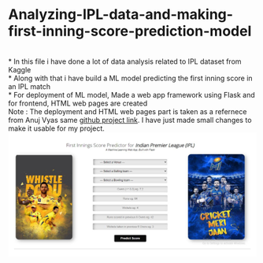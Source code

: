 # Analyzing-IPL-data-and-making-first-inning-score-prediction-model
<br> * In this file i have done a lot of data analysis related to IPL dataset from Kaggle
<br> * Along with that i have build a ML model predicting the first inning score in an IPL match 
<br> * For deployment of ML model,  Made a web app framework using Flask and for frontend, HTML web pages are created
<br> Note : The deployment and HTML web pages part is taken as a refernece from Anuj Vyas same [github project link](https://github.com/anujvyas/IPL-First-Innings-Score-Prediction-Deployment). I have just made small changes to make it usable for my project.
<img src="IPL Dataset/Web page.jpg"
     alt="IPL Web page home" />
